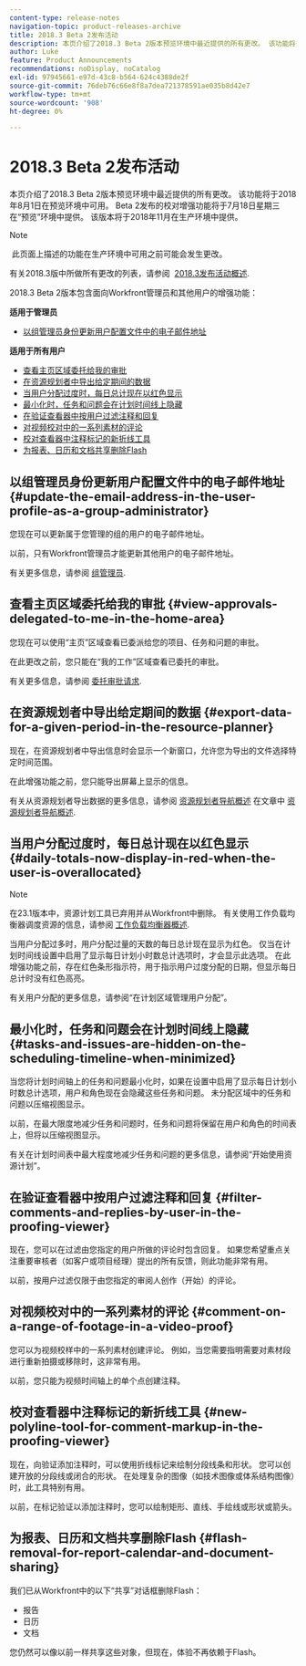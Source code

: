 ```yaml
---
content-type: release-notes
navigation-topic: product-releases-archive
title: 2018.3 Beta 2发布活动
description: 本页介绍了2018.3 Beta 2版本预览环境中最近提供的所有更改。 该功能将于2018年8月1日在预览环境中可用。 Beta 2发布的校对增强功能将于7月18日星期三在“预览”环境中提供。 该版本将于2018年11月在生产环境中提供。
author: Luke
feature: Product Announcements
recommendations: noDisplay, noCatalog
exl-id: 97945661-e97d-43c8-b564-624c4388de2f
source-git-commit: 76deb76c66e8f8a7dea721378591ae035b8d42e7
workflow-type: tm+mt
source-wordcount: '908'
ht-degree: 0%

---
```


# 2018.3 Beta 2发布活动

本页介绍了2018.3 Beta 2版本预览环境中最近提供的所有更改。 该功能将于2018年8月1日在预览环境中可用。 Beta 2发布的校对增强功能将于7月18日星期三在“预览”环境中提供。 该版本将于2018年11月在生产环境中提供。

>[!NOTE]
>
> 此页面上描述的功能在生产环境中可用之前可能会发生更改。

有关2018.3版中所做所有更改的列表，请参阅  [2018.3发布活动概述](../../../../product-announcements/product-releases/quarterly-release-archive/2018.3-release-activity/2018.3-release-activity-overview.md).

2018.3 Beta 2版本包含面向Workfront管理员和其他用户的增强功能：

**适用于管理员**

* [以组管理员身份更新用户配置文件中的电子邮件地址](#update-the-email-address-in-the-user-profile-as-a-group-administrator)

**适用于所有用户**

* [查看主页区域委托给我的审批](#view-approvals-delegated-to-me-in-the-home-area)
* [在资源规划者中导出给定期间的数据](#export-data-for-a-given-period-in-the-resource-planner)
* [当用户分配过度时，每日总计现在以红色显示](#daily-totals-now-display-in-red-when-the-user-is-overallocated)
* [最小化时，任务和问题会在计划时间线上隐藏](#tasks-and-issues-are-hidden-on-the-scheduling-timeline-when-minimized)
* [在验证查看器中按用户过滤注释和回复](#filter-comments-and-replies-by-user-in-the-proofing-viewer)
* [对视频校对中的一系列素材的评论](#comment-on-a-range-of-footage-in-a-video-proof)
* [校对查看器中注释标记的新折线工具](#new-polyline-tool-for-comment-markup-in-the-proofing-viewer)
* [为报表、日历和文档共享删除Flash](#flash-removal-for-report-calendar-and-document-sharing)

## 以组管理员身份更新用户配置文件中的电子邮件地址 {#update-the-email-address-in-the-user-profile-as-a-group-administrator}

您现在可以更新属于您管理的组的用户的电子邮件地址。 

以前，只有Workfront管理员才能更新其他用户的电子邮件地址。 

有关更多信息，请参阅 [组管理员](../../../../administration-and-setup/manage-groups/group-roles/group-administrators.md).

## 查看主页区域委托给我的审批 {#view-approvals-delegated-to-me-in-the-home-area}

您现在可以使用“主页”区域查看已委派给您的项目、任务和问题的审批。

在此更改之前，您只能在“我的工作”区域查看已委托的审批。

有关更多信息，请参阅 [委托审批请求](../../../../review-and-approve-work/manage-approvals/delegate-approval-requests.md).

## 在资源规划者中导出给定期间的数据 {#export-data-for-a-given-period-in-the-resource-planner}

现在，在资源规划者中导出信息时会显示一个新窗口，允许您为导出的文件选择特定时间范围。

在此增强功能之前，您只能导出屏幕上显示的信息。

有关从资源规划者导出数据的更多信息，请参阅 [资源规划者导航概述](../../../../resource-mgmt/resource-planning/resource-planner-navigation.md) 在文章中 [资源规划者导航概述](../../../../resource-mgmt/resource-planning/resource-planner-navigation.md).

## 当用户分配过度时，每日总计现在以红色显示 {#daily-totals-now-display-in-red-when-the-user-is-overallocated}

>[!NOTE]
>
在23.1版本中，资源计划工具已弃用并从Workfront中删除。 有关使用工作负载均衡器调度资源的信息，请参阅 [工作负载均衡器概述](../../../../resource-mgmt/workload-balancer/overview-workload-balancer.md).

当用户分配过多时，用户分配过量的天数的每日总计现在显示为红色。 仅当在计划时间线设置中启用了显示每日计划小时数总计选项时，才会显示此选项。 在此增强功能之前，存在红色条形指示符，用于指示用户过度分配的日期，但显示每日总计时没有红色高亮。

有关用户分配的更多信息，请参阅“在计划区域管理用户分配”。

## 最小化时，任务和问题会在计划时间线上隐藏 {#tasks-and-issues-are-hidden-on-the-scheduling-timeline-when-minimized}

当您将计划时间轴上的任务和问题最小化时，如果在设置中启用了显示每日计划小时数总计选项，用户和角色现在会隐藏这些任务和问题。 未分配区域中的任务和问题以压缩视图显示。

以前，在最大限度地减少任务和问题时，任务和问题将保留在用户和角色的时间表上，但将以压缩视图显示。

有关在计划时间表中最大程度地减少任务和问题的更多信息，请参阅“开始使用资源计划”。

## 在验证查看器中按用户过滤注释和回复 {#filter-comments-and-replies-by-user-in-the-proofing-viewer}

现在，您可以在过滤由您指定的用户所做的评论时包含回复。 如果您希望重点关注重要审核者（如客户或项目经理）提出的所有反馈，则此功能非常有用。

以前，按用户过滤仅限于由您指定的审阅人创作（开始）的评论。

## 对视频校对中的一系列素材的评论 {#comment-on-a-range-of-footage-in-a-video-proof}

您可以为视频校样中的一系列素材创建评论。 例如，当您需要指明需要对素材段进行重新拍摄或移除时，这非常有用。

以前，您只能为视频时间轴上的单个点创建注释。

## 校对查看器中注释标记的新折线工具 {#new-polyline-tool-for-comment-markup-in-the-proofing-viewer}

现在，向验证添加注释时，可以使用折线标记来绘制分段线条和形状。 您可以创建开放的分段线或闭合的形状。 在处理复杂的图像（如技术图像或体系结构图像）时，此工具特别有用。

以前，在标记验证以添加注释时，您可以绘制矩形、直线、手绘线或形状或箭头。

## 为报表、日历和文档共享删除Flash {#flash-removal-for-report-calendar-and-document-sharing}

我们已从Workfront中的以下“共享”对话框删除Flash：

* 报告
* 日历
* 文档

您仍然可以像以前一样共享这些对象，但现在，体验不再依赖于Flash。
